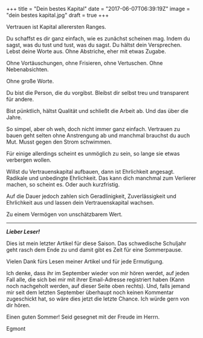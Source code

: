 +++
title = "Dein bestes Kapital"
date = "2017-06-07T06:39:19Z"
image = "dein bestes kapital.jpg"
draft = true
+++

Vertrauen ist Kapital allerersten Ranges.

Du schaffst es dir ganz einfach, wie es zunächst scheinen mag. Indem du sagst, was du tust und tust, was du sagst. Du hältst dein Versprechen. Lebst deine Worte aus. Ohne Abstriche, eher mit etwas Zugabe.

Ohne Vortäuschungen, ohne Frisieren, ohne Vertuschen. Ohne Nebenabsichten.

Ohne große Worte. 

Du bist die Person, die du vorgibst. Bleibst dir selbst treu und transparent für andere.

Bist pünktlich, hältst Qualität und schließt die Arbeit ab. Und das über die Jahre. 

So simpel, aber oh weh, doch nicht immer ganz einfach. Vertrauen zu bauen geht selten ohne Anstrengung ab und manchmal brauchst du auch Mut. Musst gegen den Strom schwimmen. 

Für einige allerdings scheint es unmöglich zu sein, so lange sie etwas verbergen wollen.

Willst du Vertrauenskapital aufbauen, dann ist Ehrlichkeit angesagt. Radikale und unbedingte Ehrlichkeit. Das kann dich manchmal zum Verlierer machen, so scheint es. Oder auch kurzfristig.

Auf die Dauer jedoch zahlen sich Geradlinigkeit, Zuverlässigkeit und Ehrlichkeit aus und lassen dein Vertrauenskapital wachsen.

Zu einem Vermögen von unschätzbarem Wert.

---------

***Lieber Leser!***

Dies ist mein letzter Artikel für diese Saison. Das schwedische Schuljahr geht rasch dem Ende zu und damit gibt es Zeit für eine Sommerpause.

Vielen Dank fürs Lesen meiner Artikel und für jede Ermutigung. 

Ich denke, dass ihr im September wieder von mir hören werdet, auf jeden Fall alle, die sich bei mir mit ihrer Email-Adresse registriert haben (Kann noch nachgeholt werden, auf dieser Seite oben rechts). Und, falls jemand mir seit dem letzten September überhaupt noch keinen Kommentar zugeschickt hat, so wäre dies jetzt die letzte Chance. Ich würde gern von dir hören.

Einen guten Sommer! Seid gesegnet mit der Freude im Herrn.

Egmont